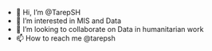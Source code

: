 - 👋 Hi, I’m @TarepSH
- 👀 I’m interested in MIS and Data
- 💞️ I’m looking to collaborate on Data in humanitarian work 
- 📫 How to reach me @tarepsh 

<!---
TarepSH/TarepSH is a ✨ special ✨ repository because its `README.md` (this file) appears on your GitHub profile.
You can click the Preview link to take a look at your changes.
--->
